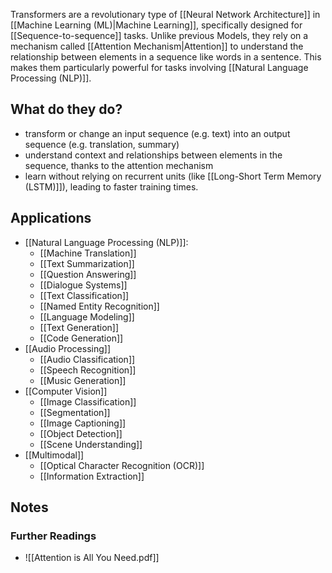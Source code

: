 Transformers are a revolutionary type of [[Neural Network Architecture]] in [[Machine Learning (ML)|Machine Learning]], specifically designed for [[Sequence-to-sequence]] tasks. Unlike previous Models, they rely on a mechanism called [[Attention Mechanism|Attention]] to understand the relationship between elements in a sequence like words in a sentence. This makes them particularly powerful for tasks involving [[Natural Language Processing (NLP)]].

## What do they do?
- transform or change an input sequence (e.g. text) into an output sequence (e.g. translation, summary)
- understand context and relationships between elements in the sequence, thanks to the attention mechanism
- learn without relying on recurrent units (like [[Long-Short Term Memory (LSTM)]]), leading to faster training times.

## Applications
- [[Natural Language Processing (NLP)]]:
	- [[Machine Translation]]
	- [[Text Summarization]]
	- [[Question Answering]]
	- [[Dialogue Systems]]
	- [[Text Classification]]
	- [[Named Entity Recognition]]
	- [[Language Modeling]]
	- [[Text Generation]]
	- [[Code Generation]]
- [[Audio Processing]]
	- [[Audio Classification]]
	- [[Speech Recognition]]
	- [[Music Generation]]
- [[Computer Vision]]
	- [[Image Classification]]
	- [[Segmentation]]
	- [[Image Captioning]]
	- [[Object Detection]]
	- [[Scene Understanding]]
- [[Multimodal]]
	- [[Optical Character Recognition (OCR)]]
	- [[Information Extraction]]

## Notes
### Further Readings
- ![[Attention is All You Need.pdf]]